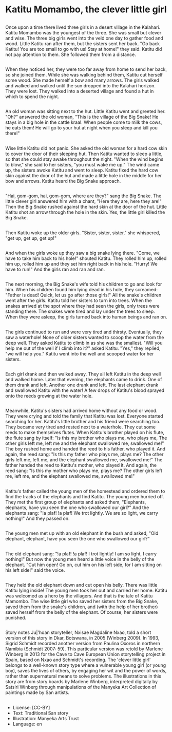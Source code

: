 # Katitu Momambo, the clever little girl

##
Once upon a time there lived three
girls in a desert village in the
Kalahari. Katitu Momambo was the
youngest of the three. She was
small but clever and wise.
The three big girls went into the
veld one day to gather food and
wood. Little Katitu ran after them,
but the sisters sent her back. "Go
back Katitu! You are too small to go
with us! Stay at home!" they said.
Katitu did not pay attention to
them. She followed them from a
distance.

##
When they noticed her, they were
too far away from home to send her
back, so she joined them.
While she was walking behind
them, Katitu cut herself some wood.
She made herself a bow and many
arrows.
The girls walked and walked and
walked until the sun dropped into
the Kalahari horizon. They were
lost.
They walked into a deserted village
and found a hut in which to spend
the night.

##
An old woman was sitting next to
the hut.
Little Katitu went and greeted her.
"Oh?" answered the old woman,
"This is the village of the Big Snake!
He stays in a big hole in the cattle
kraal. When people come to milk
the cows, he eats them! He will go
to your hut at night when you sleep
and kill you there!"

##
Wise little Katitu did not panic. She asked the old woman for a
hard cow skin to cover the door of their sleeping hut. Then Katitu
wanted to sleep a little, so that she could stay awake throughout
the night. "When the wind begins to blow," she said to her sisters,
"you must wake me up."
The wind came up, the sisters awoke Katitu and went to sleep.
Katitu fixed the hard cow skin against the door of the hut and
made a little hole in the middle for her bow and arrows.
Katitu heard the Big Snake approach.

##
"Hai, gom-gom, hai, gom-gom,
where are they?" sang the Big
Snake.
The little clever girl answered him
with a chant, "Here they are, here
they are!"
Then the Big Snake rushed against
the hard skin at the door of the hut.
Little Katitu shot an arrow through
the hole in the skin.
Yes, the little girl killed the Big
Snake.

##
Then Katitu woke up the older girls.
"Sister, sister, sister," she
whispered, "get up, get up, get up!"

##
And when the girls woke up they
saw a big snake lying there.
"Come, we have to take him back to
his hole!" shouted Katitu.
They rolled him up, rolled him up,
rolled him up and they set him right
back in his hole.
"Hurry! We have to run!" And the
girls ran and ran and ran.

##
The next morning, the Big Snake's wife told his children to go and
look for him. When his children found him lying dead in his hole,
they screamed: "Father is dead! Quick, let us go after those girls!"
All the snake's children went after the girls.
Katitu told her sisters to turn into trees. When the snakes arrived
at the spot where they had seen the girls, only trees were standing
there. The snakes were tired and lay under the trees to sleep.
When they were asleep, the girls turned back into human beings
and ran on.

##
The girls continued to run and were
very tired and thirsty. Eventually,
they saw a waterhole! None of older
sisters wanted to scoop the water
from the deep well. They asked
Katitu to climb in as she was the
smallest.
"Will you help me out of the well if I
climb into it?" asked Katitu.
"Yes," they replied, "we will help
you."
Katitu went into the well and
scooped water for her sisters.

##
Each girl drank and then walked
away. They all left Katitu in the deep
well and walked home.
Later that evening, the elephants
came to drink. One of them drank
and left. Another one drank and left.
The last elephant drank and
swallowed Katitu with the water!
A few drops of Katitu's blood
sprayed onto the reeds growing at
the water hole.

##
Meanwhile, Katitu's sisters had arrived home without any food or
wood. They were crying and told the family that Katitu was lost.
Everyone started searching for her.
Katitu's little brother and his friend were searching too. They
became very tired and rested next to a waterhole. They cut some
reeds to make themselves flutes. When Katitu's brother played on
his flute, the flute sang by itself:
"Is this my brother who plays me, who plays me,
The other girls left me, left me and the elephant swallowed me,
swallowed me!"
The boy rushed home and handed the reed to his father, who
played it. And again, the reed sang:
"Is this my father who plays me, plays me?
The other girls left me, left me, and the elephant swallowed me,
swallowed me!"
The father handed the reed to Katitu's mother, who played it. And
again, the reed sang:
"Is this my mother who plays me, plays me?
The other girls left me, left me, and the elephant swallowed me,
swallowed me!"

##
Katitu's father called the young
men of the homestead and ordered
them to find the tracks of the
elephants and find Katitu.
The young men hurried off. They
met the first group of elephants and
asked them, "Elephants, elephants,
have you seen the one who
swallowed our girl?"
And the elephants sang:
"!a plaf! !a plaf! We trot lightly. We
are so light, we carry nothing!"
And they passed on.

##
The young men met up with an old
elephant in the bush and asked,
"Old elephant, elephant, have you
seen the one who swallowed our
girl?"

##
The old elephant sang:
"!a plaf! !a plaf! I trot lightly! I am
so light, I carry nothing!"
But now the young men heard a
little voice in the belly of the
elephant.
"Cut him open! Go on, cut him on
his left side, for I am sitting on his
left side!" said the voice.

##
They held the old elephant down and cut open his belly. There was
little Katitu lying inside! The young men took her out and carried
her home. Katitu was welcomed as a hero by the villagers.
And that is the tale of Katitu Mamombo. The wise little girl who
saved her sisters from the Big Snake, saved them from the snake's
children, and (with the help of her brother) saved herself from the
belly of the elephant.
Of course, her sisters were punished.

##
Story notes
Ju|'hoan storyteller, Nxisae Magdaline Nxao, told a short version of
this story in Dkar, Botswana, in 2005 (Winberg 2009). In 1993,
Sigrid Schmidt recorded another version from Paulina Oxoros in
northern Namibia (Schmidt 2007: 59). This particular version was
retold by Marlene Winberg in 2013 for the Cave to Cave European
Union storytelling project in Spain, based on Nxao and Schmidt's
recording. The 'clever little girl' belongs to a well-known story type
where a vulnerable young girl (or young boy), saves the lives of
others, by engaging her wit and the power of words, rather than
supernatural means to solve problems.
The illustrations in this story are from story boards by Marlene
Winberg, interpreted digitally by Satsiri Winberg through
manipulations of the Manyeka Art Collection of paintings made by
San artists.

##
* License: [CC-BY]
* Text: Traditional San story
* Illustration: Manyeka Arts Trust
* Language: en
